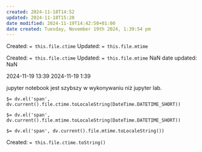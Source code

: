 ```yaml
---
created: 2024-11-18T14:52
updated: 2024-11-18T15:20
date modified: 2024-11-19T14:42:50+01:00
date created: Tuesday, November 19th 2024, 1:39:54 pm
---
```


Created:  `= this.file.ctime`
Updated: `= this.file.mtime`

Created:  `= this.file.ctime`
Updated: `= this.file.mtime`
NaN
date updated: NaN

2024-11-19 13:39
2024-11-19 1:39


jupyter notebook jest szybszy w wykonywaniu niż jupyter lab.


`$= dv.el('span', dv.current().file.ctime.toLocaleString(DateTime.DATETIME_SHORT))`


`$= dv.el('span', dv.current().file.mtime.toLocaleString(DateTime.DATETIME_SHORT))`

`$= dv.el('span', dv.current().file.mtime.toLocaleString())`

Created:  `= this.file.ctime.toString()`
